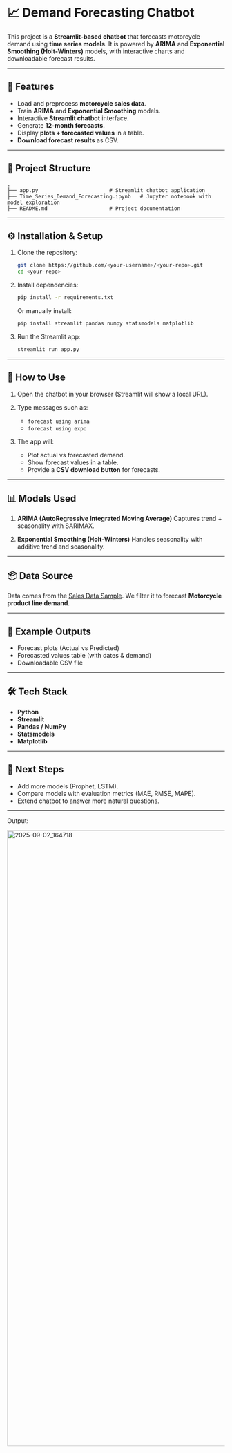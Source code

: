 # 📈 Demand Forecasting Chatbot

This project is a **Streamlit-based chatbot** that forecasts motorcycle demand using **time series models**.
It is powered by **ARIMA** and **Exponential Smoothing (Holt-Winters)** models, with interactive charts and downloadable forecast results.

---

## 🚀 Features

* Load and preprocess **motorcycle sales data**.
* Train **ARIMA** and **Exponential Smoothing** models.
* Interactive **Streamlit chatbot** interface.
* Generate **12-month forecasts**.
* Display **plots + forecasted values** in a table.
* **Download forecast results** as CSV.

---

## 📂 Project Structure

```
.
├── app.py                       # Streamlit chatbot application
├── Time_Series_Demand_Forecasting.ipynb   # Jupyter notebook with model exploration
├── README.md                    # Project documentation
```

---

## ⚙️ Installation & Setup

1. Clone the repository:

   ```bash
   git clone https://github.com/<your-username>/<your-repo>.git
   cd <your-repo>
   ```

2. Install dependencies:

   ```bash
   pip install -r requirements.txt
   ```

   Or manually install:

   ```bash
   pip install streamlit pandas numpy statsmodels matplotlib
   ```

3. Run the Streamlit app:

   ```bash
   streamlit run app.py
   ```

---

## 💬 How to Use

1. Open the chatbot in your browser (Streamlit will show a local URL).
2. Type messages such as:

   * `forecast using arima`
   * `forecast using expo`
3. The app will:

   * Plot actual vs forecasted demand.
   * Show forecast values in a table.
   * Provide a **CSV download button** for forecasts.

---

## 📊 Models Used

1. **ARIMA (AutoRegressive Integrated Moving Average)**
   Captures trend + seasonality with SARIMAX.

2. **Exponential Smoothing (Holt-Winters)**
   Handles seasonality with additive trend and seasonality.

---

## 📦 Data Source

Data comes from the [Sales Data Sample](https://www.kaggle.com/datasets/kyanyoga/sample-sales-data).
We filter it to forecast **Motorcycle product line demand**.

---

## 🔮 Example Outputs

* Forecast plots (Actual vs Predicted)
* Forecasted values table (with dates & demand)
* Downloadable CSV file

---

## 🛠️ Tech Stack

* **Python**
* **Streamlit**
* **Pandas / NumPy**
* **Statsmodels**
* **Matplotlib**

---

## 📌 Next Steps

* Add more models (Prophet, LSTM).
* Compare models with evaluation metrics (MAE, RMSE, MAPE).
* Extend chatbot to answer more natural questions.

--- 
Output:

<img width="1902" height="1426" alt="2025-09-02_164718" src="https://github.com/user-attachments/assets/9332f4f4-d1be-4edd-aa89-5c1a82c4b478" />



